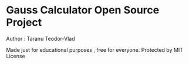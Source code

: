 # Gauss Calculator Open Source Project

Author : Taranu Teodor-Vlad

Made just for educational purposes , free for everyone.
Protected by MIT License
